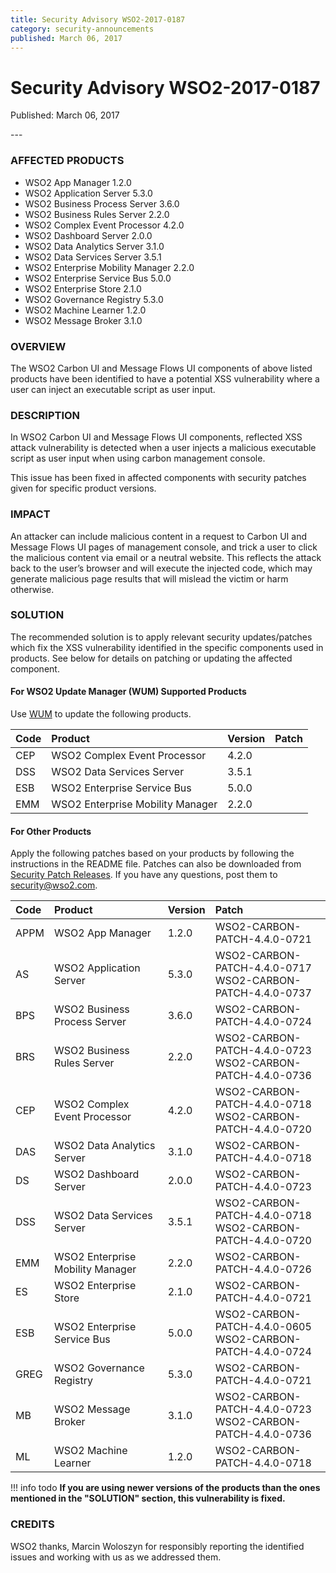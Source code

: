 ```yaml
---
title: Security Advisory WSO2-2017-0187
category: security-announcements
published: March 06, 2017
---
```


# Security Advisory WSO2-2017-0187

<p class="doc-info">Published: March 06, 2017</p>
---

### AFFECTED PRODUCTS
* WSO2 App Manager 1.2.0
* WSO2 Application Server 5.3.0
* WSO2 Business Process Server 3.6.0
* WSO2 Business Rules Server 2.2.0
* WSO2 Complex Event Processor 4.2.0
* WSO2 Dashboard Server 2.0.0
* WSO2 Data Analytics Server 3.1.0
* WSO2 Data Services Server 3.5.1
* WSO2 Enterprise Mobility Manager 2.2.0
* WSO2 Enterprise Service Bus 5.0.0
* WSO2 Enterprise Store 2.1.0
* WSO2 Governance Registry 5.3.0
* WSO2 Machine Learner 1.2.0
* WSO2 Message Broker 3.1.0


### OVERVIEW
The WSO2 Carbon UI and Message Flows UI components of above listed products have been identified to have a potential XSS vulnerability where a user can inject an executable script as user input.


### DESCRIPTION
In WSO2 Carbon UI and Message Flows UI components, reflected XSS attack vulnerability is detected when a user injects a malicious executable script as user input when using carbon management console.

This issue has been fixed in affected components with security patches given for specific product versions.


### IMPACT
An attacker can include malicious content in a request to Carbon UI and Message Flows UI pages of management console, and trick a user to click the malicious content via email or a neutral website. This reflects the attack back to the user’s browser and will execute the injected code, which may generate malicious page results that will mislead the victim or harm otherwise.


### SOLUTION
The recommended solution is to apply relevant security updates/patches which fix the XSS vulnerability identified in the specific components used in products. See below for details on patching or updating the affected component.

#### For WSO2 Update Manager (WUM) Supported Products
Use [WUM](https://wso2.com/updates/wum/) to update the following products.


| **Code** | **Product**| **Version** | **Patch** |
| :--- | :------ | :------ | :------ |
| CEP | WSO2 Complex Event Processor | 4.2.0 |
| DSS | WSO2 Data Services Server | 3.5.1 |
| ESB | WSO2 Enterprise Service Bus | 5.0.0 |
| EMM | WSO2 Enterprise Mobility Manager | 2.2.0 |


#### For Other Products
Apply the following patches based on your products by following the instructions in the README file. Patches can also be downloaded from [Security Patch Releases](https://wso2.com/security-patch-releases/). If you have any questions, post them to <security@wso2.com>.


| Code | Product | Version | Patch | 
| :--- | :------ | :------ | :---- |
| APPM | WSO2 App Manager | 1.2.0 | WSO2-CARBON-PATCH-4.4.0-0721 |
| AS | WSO2 Application Server | 5.3.0 | WSO2-CARBON-PATCH-4.4.0-0717 <br> WSO2-CARBON-PATCH-4.4.0-0737 |
| BPS | WSO2 Business Process Server | 3.6.0 | WSO2-CARBON-PATCH-4.4.0-0724 |
| BRS | WSO2 Business Rules Server | 2.2.0 | WSO2-CARBON-PATCH-4.4.0-0723 <br> WSO2-CARBON-PATCH-4.4.0-0736 |
| CEP | WSO2 Complex Event Processor | 4.2.0 | WSO2-CARBON-PATCH-4.4.0-0718 <br> WSO2-CARBON-PATCH-4.4.0-0720 |
| DAS | WSO2 Data Analytics Server | 3.1.0 | WSO2-CARBON-PATCH-4.4.0-0718 |
| DS | WSO2 Dashboard Server | 2.0.0 | WSO2-CARBON-PATCH-4.4.0-0723 |
| DSS | WSO2 Data Services Server | 3.5.1 | WSO2-CARBON-PATCH-4.4.0-0718 <br> WSO2-CARBON-PATCH-4.4.0-0720 |
| EMM | WSO2 Enterprise Mobility Manager | 2.2.0 | WSO2-CARBON-PATCH-4.4.0-0726 |
| ES | WSO2 Enterprise Store | 2.1.0 | WSO2-CARBON-PATCH-4.4.0-0721 |
| ESB | WSO2 Enterprise Service Bus | 5.0.0 | WSO2-CARBON-PATCH-4.4.0-0605 <br>WSO2-CARBON-PATCH-4.4.0-0724 |
| GREG | WSO2 Governance Registry | 5.3.0 | WSO2-CARBON-PATCH-4.4.0-0721 |
| MB | WSO2 Message Broker | 3.1.0 | WSO2-CARBON-PATCH-4.4.0-0723 <br> WSO2-CARBON-PATCH-4.4.0-0736 |
| ML | WSO2 Machine Learner | 1.2.0 | WSO2-CARBON-PATCH-4.4.0-0718 | 


!!! info todo
    **If you are using newer versions of the products than the ones mentioned in the "SOLUTION" section, this vulnerability is fixed.**


### CREDITS
WSO2 thanks, Marcin Woloszyn for responsibly reporting the identified issues and working with us as we addressed them.